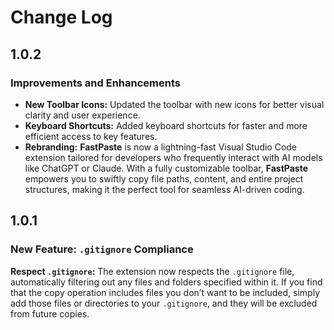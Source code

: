 # Change Log

## 1.0.2

### Improvements and Enhancements

- **New Toolbar Icons:** Updated the toolbar with new icons for better visual clarity and user experience.
- **Keyboard Shortcuts:** Added keyboard shortcuts for faster and more efficient access to key features.
- **Rebranding:** **FastPaste** is now a lightning-fast Visual Studio Code extension tailored for developers who frequently interact with AI models like ChatGPT or Claude. With a fully customizable toolbar, **FastPaste** empowers you to swiftly copy file paths, content, and entire project structures, making it the perfect tool for seamless AI-driven coding.

## 1.0.1

### New Feature: `.gitignore` Compliance

**Respect `.gitignore`:** The extension now respects the `.gitignore` file, automatically filtering out any files and folders specified within it. If you find that the copy operation includes files you don’t want to be included, simply add those files or directories to your `.gitignore`, and they will be excluded from future copies.